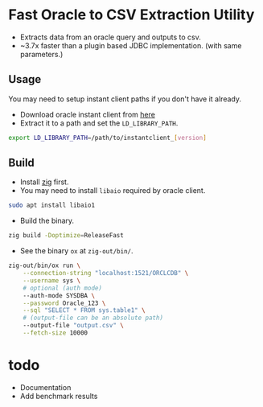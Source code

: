 # Fast Oracle to CSV Extraction Utility

- Extracts data from an oracle query and outputs to csv.
- ~3.7x faster than a plugin based JDBC implementation. (with same parameters.)

## Usage

You may need to setup instant client paths if you don't have it already.

- Download oracle instant client from [here](https://www.oracle.com/database/technologies/instant-client/downloads.html)
- Extract it to a path and set the `LD_LIBRARY_PATH`.

```sh
export LD_LIBRARY_PATH=/path/to/instantclient_[version]
```

## Build

- Install [zig](https://ziglang.org) first.
- You may need to install `libaio` required by oracle client.
```sh
sudo apt install libaio1
```
- Build the binary.
```sh
zig build -Doptimize=ReleaseFast
```
- See the binary `ox` at `zig-out/bin/`.


```sh
zig-out/bin/ox run \
    --connection-string "localhost:1521/ORCLCDB" \
    --username sys \
    # optional (auth mode)
    --auth-mode SYSDBA \
    --password Oracle_123 \
    --sql "SELECT * FROM sys.table1" \
    # (output-file can be an absolute path)
    --output-file "output.csv" \
    --fetch-size 10000
```


# todo
- Documentation
- Add benchmark results
